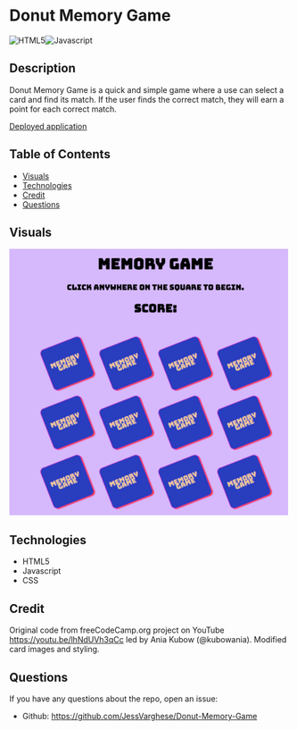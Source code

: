 # Donut Memory Game

![HTML5](https://img.shields.io/badge/html5-%23E34F26.svg?style=for-the-badge&logo=html5&logoColor=white)![Javascript](https://img.shields.io/badge/JavaScript-F7DF1E?style=for-the-badge&logo=javascript&logoColor=black)


  ## Description
  Donut Memory Game is a quick and simple game where a use can select a card and find its match. If the user finds the correct match, they will earn a point for each correct match.
  

  [Deployed application](https://jessvarghese.github.io/Donut-Memory-Game/)

  ## Table of Contents

  * [Visuals](#visuals)
  * [Technologies](#technologies)
  * [Credit](#credit)
  * [Questions](#questions)
 


  ## Visuals

   <img src="./images/memory_game.jpg" width="500"/>



  ## Technologies
 * HTML5
 * Javascript
 * CSS

## Credit
Original code from freeCodeCamp.org project on YouTube https://youtu.be/lhNdUVh3qCc led by Ania Kubow (@kubowania). Modified card images and styling.

## Questions
  If you have any questions about the repo, open an issue:
  * Github: https://github.com/JessVarghese/Donut-Memory-Game